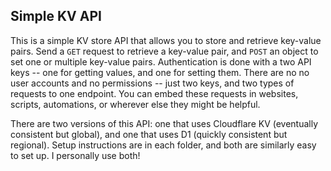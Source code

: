 ## Simple KV API

This is a simple KV store API that allows you to store and retrieve key-value pairs. Send a `GET` request to retrieve a key-value pair, and `POST` an object to set one or multiple key-value pairs. Authentication is done with a two API keys -- one for getting values, and one for setting them. There are no no user accounts and no permissions -- just two keys, and two types of requests to one endpoint. You can embed these requests in websites, scripts, automations, or wherever else they might be helpful.

There are two versions of this API: one that uses Cloudflare KV (eventually consistent but global), and one that uses D1 (quickly consistent but regional). Setup instructions are in each folder, and both are similarly easy to set up. I personally use both!